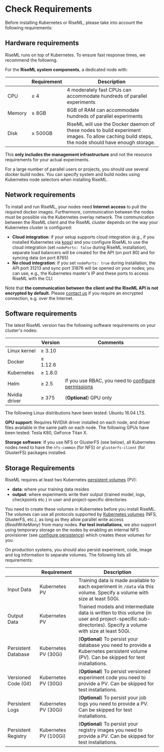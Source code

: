 # Check Requirements
Before installing Kubernetes or RiseML, please take into account the following requirements:


## Hardware requirements

RiseML runs on top of Kubernetes.
To ensure fast response times, we recommend the following.

For the **RiseML system components**, a dedicated node with:

|               | Requirement | Description            |
| ------------- | ----------- | ---------------------- |
| CPU           | ≥ 4         | 4 moderately fast CPUs can accommodate hundreds of parallel experiments |
| Memory        | ≥ 8GB       | 8GB of RAM can accommodate hundreds of parallel experiments             |
| Disk          | ≥ 500GB     | RiseML will use the Docker daemon of these nodes to build experiment images. To allow caching build steps, the node should have enough storage. |


This **only includes the management infrastructure** and not the resource requirements for your actual experiments.

For a large number of parallel users or projects, you should use several docker build nodes.
You can specify system and build nodes using Kubernetes node selectors when installing RiseML.

## Network requirements

To install and run RiseML, your nodes need **Internet access** to pull the required docker images.
Furthermore, communication between the nodes must be possible via the Kubernetes overlay network.
The communication between the RiseML client and the RiseML cluster depends on the way your Kubernetes cluster is configured:

- **Cloud integration**: if your setup supports cloud integration (e.g., if you installed Kubernetes via [kops](https://github.com/kubernetes/kops)) and you configure RiseML to use the cloud integration (set `nodePorts: false` during RiseML installation), separate load balancers will be created for the API (on port 80) and for syncing data (on port 8765)
- **No cloud integration**: if you set `nodePorts: true` during installation, the API port 31213 and sync port 31876 will be opened on your nodes; you can use, e.g., the Kubernetes master's IP and these ports to access RiseML with the CLI

Note that **the communication between the client and the RiseML API is not encrypted by default.** Please [contact us](mailto:contact@riseml.com) if you require an encrypted connection, e.g. over the Internet.


## Software requirements
The latest RiseML version has the following software requirements on your cluster's nodes:

|               | Version   | Comments                |
| ------------- | --------- | ----------------------- |
| Linux kernel  | ≥ 3.10    |                         |
| Docker        | ≥ 1.12.6  |                         |
| Kubernetes    | ≥ 1.8.0   |                         |
| Helm          | ≥ 2.5     | If you use RBAC, you need to [configure permissions](kubernetes.md#permissions) |
| Nvidia driver | ≥ 375     | (**Optional**) GPU only |

The following Linux distributions have been tested: Ubuntu 16.04 LTS.

**GPU support**: Requires NVIDIA driver installed on each node, and driver files available in the same path on each node. The following GPUs have been tested: Tesla K80, GeForce Titan X.

**Storage software**: If you use NFS or GlusterFS (see below), all Kubernetes nodes need to have the `nfs-common` (for NFS) or `glusterfs-client` (for GlusterFS) packages installed.


## Storage Requirements

RiseML requires at least two Kubernetes [persistent volumes](https://kubernetes.io/docs/concepts/storage/volumes/) (PV):

- **data**: where your training data resides
- **output**: where experiments write their output (trained model, logs, checkpoints etc.) in user and project-specific directories

You need to create these volumes in Kubernetes before you install RiseML.
The volumes can use all protocols supported by [Kubernetes volumes](https://kubernetes.io/docs/concepts/storage/volumes/) (NFS, GlusterFS, etc.), as long as they allow parallel write access (*ReadWriteMany*) from many nodes.
**For test installations**, we also support using temporary storage on the nodes by enabling an internal NFS provisioner (see [configure persistence](kubernetes.md#persistence)) which creates these volumes for you.

On production systems, you should also persist experiment, code, image and log information to separate volumes.
The following lists all requirements:

|                     | Requirement | Description        |
| ------------------- | ----------- | ------------------ |
| Input Data          | Kubernetes PV         | Training data is made available to each experiment in `/data` via this volume. Specify a volume with size at least 50Gi. |
| Output Data         | Kubernetes PV         | Trained models and intermediate data is written to this volume (in user and project-specific sub-directories). Specify a volume with size at least 50Gi.  |
| Persistent Database | Kubernetes PV (30Gi)  | (**Optional**) To persist your database you need to provide a Kubernetes persistent volume (PV). Can be skipped for test installations.|
| Versioned Code (Git)| Kubernetes PV (30Gi)  | (**Optional**) To persist versioned experiment code you need to provide a PV. Can be skipped for test installations.|
| Persistent Logs     | Kubernetes PV (30Gi)  | (**Optional**) To persist your job logs you need to provide a PV. Can be skipped for test installations.|
| Persistent Registry | Kubernetes PV (100Gi) | (**Optional**) To persist your registry images you need to provide a PV. Can be skipped for test installations.|
